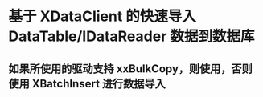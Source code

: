 ﻿
# 基于 XDataClient 的快速导入 DataTable/IDataReader 数据到数据库

## 如果所使用的驱动支持 xxBulkCopy，则使用，否则使用 XBatchInsert 进行数据导入